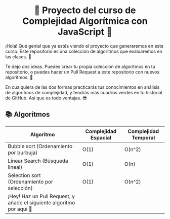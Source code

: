 <h1 align="center">🧬 Proyecto del curso de <br/><b>Complejidad Algorítmica con JavaScript</b> 💛</h1>

¡Hola! Qué genial que ya estés viendo el proyecto que generaremos en este curso. Este repositorio es una colección de algoritmos que evaluaremos en las clases. 💚

Te dejo dos ideas. Puedes crear tu propia colección de algoritmos en tu repositorio, o puedes hacer un Pull Request a este repositorio con nuevos algoritmos. 🧬

En cualquiera de las dos formas practicarás tus conocimientos en análisis de algoritmos de complejidad, y tendrás más cuadros verdes en tu historial de GitHub. Así que es todo ventajas. 😎

## 📚 Algoritmos

| Algoritmo                                                             | Complejidad Espacial | Complejidad Temporal |
| --------------------------------------------------------------------- | -------------------- | -------------------- |
| Bubble sort (Ordenamiento por burbuja)                                | O(1)                 | O(n^2)               |
| Linear Search (Búsqueda lineal)                                       | O(1)                 | O(n)                 |
| Selection sort (Ordenamiento por selección)                           | O(1)                 | O(n^2)               |
| ¡Hey! Haz un Pull Request, y añade el siguiente algoritmo por aquí 💚 |
